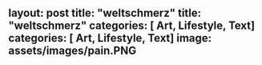 layout: post
title:  "weltschmerz"
title:  "weltschmerz"
categories: [ Art, Lifestyle, Text]
categories: [ Art, Lifestyle, Text]
image: assets/images/pain.PNG
---
